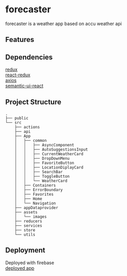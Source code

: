 # forecaster
forecaster is a weather app based on accu weather api

## Features

## Dependencies
[redux](https://redux.js.org/)  
[react-redux](https://github.com/reduxjs/react-redux)  
[axios](https://github.com/axios/axios)  
[semantic-ui-react](https://github.com/Semantic-Org/Semantic-UI-React#readme)

## Project Structure
```
.
├── public
└── src
    ├── actions
    ├── api
    ├── App
    │   ├── common
    │   │   ├── AsyncComponent
    │   │   ├── AutoSuggestionsInput
    │   │   ├── CurrentWeatherCard
    │   │   ├── DropDownMenu
    │   │   ├── FavoriteButton
    │   │   ├── LocationDiplayCard
    │   │   ├── SearchBar
    │   │   ├── ToggleButton
    │   │   └── WeatherCard
    │   ├── Containers
    │   ├── ErrorBoundary
    │   ├── Favorites
    │   ├── Home
    │   └── Navigation
    ├── appDataprovider
    ├── assets
    │   └── images
    ├── reducers
    ├── services
    ├── store
    └── utils
```
## Deployment
Deployed with firebase  
[deployed app](https://forecaster-1b540.firebaseapp.com)
